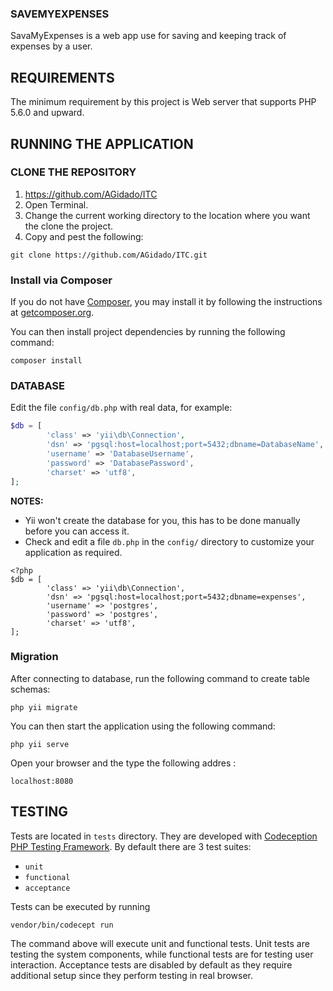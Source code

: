 ### SAVEMYEXPENSES

SavaMyExpenses is a web app use for saving and keeping track of expenses by a user.

REQUIREMENTS
------------
The minimum requirement by this project is Web server that supports PHP 5.6.0 and upward.

RUNNING THE APPLICATION
------------------------

### CLONE THE REPOSITORY 
1. https://github.com/AGidado/ITC
2. Open Terminal.
3. Change the current working directory to the location where you want the clone the project.
4. Copy and pest the following:
~~~
git clone https://github.com/AGidado/ITC.git
~~~

### Install via Composer

If you do not have [Composer](http://getcomposer.org/), you may install it by following the instructions
at [getcomposer.org](http://getcomposer.org/doc/00-intro.md#installation-nix).

You can then install project dependencies by running the following command:

~~~
composer install
~~~

### DATABASE

Edit the file `config/db.php` with real data, for example:

```php
$db = [
        'class' => 'yii\db\Connection',
        'dsn' => 'pgsql:host=localhost;port=5432;dbname=DatabaseName',
        'username' => 'DatabaseUsername',
        'password' => 'DatabasePassword',
        'charset' => 'utf8',
];
``` 
**NOTES:**
- Yii won't create the database for you, this has to be done manually before you can access it.
- Check and edit a file `db.php` in the `config/` directory to customize your application as required.

```
<?php
$db = [
        'class' => 'yii\db\Connection',
        'dsn' => 'pgsql:host=localhost;port=5432;dbname=expenses',
        'username' => 'postgres',
        'password' => 'postgres',
        'charset' => 'utf8',
];
``` 
### Migration
After connecting to database, run the following command to create table schemas:
~~~
php yii migrate
~~~

You can then start the application using the following command:

~~~
php yii serve
~~~
Open your browser and the type the following addres :

~~~
localhost:8080
~~~

TESTING
-------

Tests are located in `tests` directory. They are developed with [Codeception PHP Testing Framework](http://codeception.com/).
By default there are 3 test suites:

- `unit`
- `functional`
- `acceptance`

Tests can be executed by running

```
vendor/bin/codecept run
```

The command above will execute unit and functional tests. Unit tests are testing the system components, while functional
tests are for testing user interaction. Acceptance tests are disabled by default as they require additional setup since
they perform testing in real browser. 


